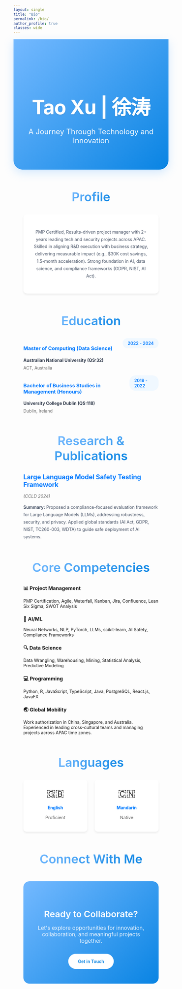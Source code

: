 ```yaml
---
layout: single
title: "Bio"
permalink: /bio/
author_profile: true
classes: wide
---
```


<!-- Hide default page title -->
<style>
  .page__title { display: none !important; }
  .page__meta { display: none !important; }
</style>

<div style="background: linear-gradient(135deg, #74b9ff 0%, #0984e3 100%); color: white; padding: 5rem 2rem; margin: 0 0 4rem 0; text-align: center; border-radius: 0 0 30px 30px; box-shadow: 0 10px 30px rgba(116, 185, 255, 0.3);">
  <h1 style="font-size: 4rem; font-weight: 700; margin-bottom: 1.5rem; color: white; text-shadow: 0 2px 4px rgba(0,0,0,0.1); letter-spacing: -0.02em;">Tao Xu | 徐涛</h1>
  <p style="font-size: 1.5rem; font-weight: 400; opacity: 0.95; max-width: 600px; margin: 0 auto;" data-translate="A Journey Through Technology and Innovation">A Journey Through Technology and Innovation</p>
</div>

<div class="bio-container" style="padding: 0 2rem;">

<h2 style="font-size: 2.5rem; font-weight: 600; color: #2d3748; margin: 3rem 0 2rem 0; text-align: center; position: relative;" data-translate="Profile">
  <span style="background: linear-gradient(135deg, #74b9ff, #0984e3); -webkit-background-clip: text; -webkit-text-fill-color: transparent; background-clip: text;">Profile</span>
</h2>

<div style="background: white; padding: 2rem; border-radius: 12px; box-shadow: 0 4px 6px rgba(0, 0, 0, 0.07); margin: 2rem 0; text-align: center;">
  <p style="color: #4a5568; line-height: 1.7;">
    PMP Certified, Results-driven project manager with 2+ years leading tech and security projects across APAC. Skilled in aligning R&D execution with business strategy, delivering measurable impact (e.g., $30K cost savings, 1.5-month acceleration). Strong foundation in AI, data science, and compliance frameworks (GDPR, NIST, AI Act).
  </p>
</div>

<h2 style="font-size: 2.5rem; font-weight: 600; color: #2d3748; margin: 4rem 0 2rem 0; text-align: center; position: relative;" data-translate="Education">
  <span style="background: linear-gradient(135deg, #74b9ff, #0984e3); -webkit-background-clip: text; -webkit-text-fill-color: transparent; background-clip: text;">Education</span>
</h2>

<div style="margin: 2rem 0;">

<div class="about-card">
  <div style="display: flex; justify-content: space-between; align-items: flex-start; margin-bottom: 1rem;">
    <div>
      <h3 style="color: #007AFF; margin-bottom: 0.5rem;">Master of Computing (Data Science)</h3>
      <h4 style="color: #2d3748; margin-bottom: 0.5rem;">Australian National University (QS:32)</h4>
      <p style="color: #666; margin: 0;">ACT, Australia</p>
    </div>
    <span style="background: #f0f8ff; color: #007AFF; padding: 0.5rem 1rem; border-radius: 20px; font-weight: 600;">2022 - 2024</span>
  </div>
</div>

<div class="about-card">
  <div style="display: flex; justify-content: space-between; align-items: flex-start; margin-bottom: 1rem;">
    <div>
      <h3 style="color: #007AFF; margin-bottom: 0.5rem;">Bachelor of Business Studies in Management (Honours)</h3>
      <h4 style="color: #2d3748; margin-bottom: 0.5rem;">University College Dublin (QS:118)</h4>
      <p style="color: #666; margin: 0;">Dublin, Ireland</p>
    </div>
    <span style="background: #f0f8ff; color: #007AFF; padding: 0.5rem 1rem; border-radius: 20px; font-weight: 600;">2019 - 2022</span>
  </div>
</div>


</div>

<h2 style="font-size: 2.5rem; font-weight: 600; color: #2d3748; margin: 4rem 0 2rem 0; text-align: center; position: relative;" data-translate="Research & Publications">
  <span style="background: linear-gradient(135deg, #74b9ff, #0984e3); -webkit-background-clip: text; -webkit-text-fill-color: transparent; background-clip: text;">Research & Publications</span>
</h2>

<div class="about-card">
  <h3 style="color: #007AFF; margin-bottom: 1rem; font-size: 1.3rem;">Large Language Model Safety Testing Framework</h3>
  <p style="color: #666; font-style: italic; margin-bottom: 1rem;">(CCLD 2024)</p>
  <p style="color: #4a5568; line-height: 1.7;">
    <strong>Summary:</strong> Proposed a compliance-focused evaluation framework for Large Language Models (LLMs), addressing robustness, security, and privacy. Applied global standards (AI Act, GDPR, NIST, TC260-003, WDTA) to guide safe deployment of AI systems.
  </p>
</div>

<h2 style="font-size: 2.5rem; font-weight: 600; color: #2d3748; margin: 4rem 0 2rem 0; text-align: center; position: relative;" data-translate="Core Competencies">
  <span style="background: linear-gradient(135deg, #74b9ff, #0984e3); -webkit-background-clip: text; -webkit-text-fill-color: transparent; background-clip: text;">Core Competencies</span>
</h2>

<div class="about-grid" style="gap: 14px;">

  <div class="about-card" style="margin-bottom: 0;">
    <h3><span class="icon">📊</span> <span data-translate="Project Management">Project Management</span></h3>
    <p>PMP Certification, Agile, Waterfall, Kanban, Jira, Confluence, Lean Six Sigma, SWOT Analysis</p>
  </div>

  <div class="about-card">
    <h3><span class="icon">🤖</span> <span data-translate="AI/ML">AI/ML</span></h3>
    <p>Neural Networks, NLP, PyTorch, LLMs, scikit-learn, AI Safety, Compliance Frameworks</p>
  </div>

  <div class="about-card">
    <h3><span class="icon">🔍</span> <span data-translate="Data Science">Data Science</span></h3>
    <p>Data Wrangling, Warehousing, Mining, Statistical Analysis, Predictive Modeling</p>
  </div>

  <div class="about-card">
    <h3><span class="icon">💻</span> <span data-translate="Programming">Programming</span></h3>
    <p>Python, R, JavaScript, TypeScript, Java, PostgreSQL, React.js, JavaFX</p>
  </div>

  <div class="about-card">
    <h3><span class="icon">🌏</span> <span data-translate="Global Mobility">Global Mobility</span></h3>
    <p>Work authorization in China, Singapore, and Australia. Experienced in leading cross-cultural teams and managing projects across APAC time zones.</p>
  </div>

</div>

<h2 style="font-size: 2.5rem; font-weight: 600; color: #2d3748; margin: 4rem 0 2rem 0; text-align: center;" data-translate="Languages">
  <span style="background: linear-gradient(135deg, #74b9ff, #0984e3); -webkit-background-clip: text; -webkit-text-fill-color: transparent; background-clip: text;">Languages</span>
</h2>

<div style="display: grid; grid-template-columns: repeat(auto-fit, minmax(200px, 1fr)); gap: 1.5rem; margin: 2rem 0;">

<div style="background: white; padding: 1.5rem; border-radius: 10px; box-shadow: 0 4px 6px rgba(0, 0, 0, 0.07); text-align: center;">
  <div style="font-size: 2rem; margin-bottom: 0.5rem;">🇬🇧</div>
  <h4 style="color: #007AFF; margin-bottom: 0.5rem;">English</h4>
  <p style="color: #666; font-size: 0.9rem;">Proficient</p>
</div>

<div style="background: white; padding: 1.5rem; border-radius: 10px; box-shadow: 0 4px 6px rgba(0, 0, 0, 0.07); text-align: center;">
  <div style="font-size: 2rem; margin-bottom: 0.5rem;">🇨🇳</div>
  <h4 style="color: #007AFF; margin-bottom: 0.5rem;">Mandarin</h4>
  <p style="color: #666; font-size: 0.9rem;">Native</p>
</div>

</div>

<h2 style="font-size: 2.5rem; font-weight: 600; color: #2d3748; margin: 4rem 0 2rem 0; text-align: center;">
  <span style="background: linear-gradient(135deg, #74b9ff, #0984e3); -webkit-background-clip: text; -webkit-text-fill-color: transparent; background-clip: text;">Connect With Me</span>
</h2>

<div style="background: linear-gradient(135deg, #74b9ff 0%, #0984e3 100%); color: white; padding: 3rem 2rem; border-radius: 20px; text-align: center; margin: 3rem 0;">
  <h3 style="font-size: 1.8rem; font-weight: 600; margin-bottom: 1rem; color: white;">Ready to Collaborate?</h3>
  <p style="font-size: 1.1rem; opacity: 0.9; margin-bottom: 2rem; max-width: 500px; margin-left: auto; margin-right: auto;">
    Let's explore opportunities for innovation, collaboration, and meaningful projects together.
  </p>
  <a href="/contact/" style="display: inline-block; background: white; color: #0984e3; padding: 1rem 2rem; border-radius: 25px; text-decoration: none; font-weight: 600; transition: all 0.3s ease;">
    Get in Touch
  </a>
</div>

</div>

<style>
  .page__content h2 {
    color: #1d1d1f;
    font-weight: 600;
    font-size: 2rem;
    margin-top: 3rem;
    margin-bottom: 1.5rem;
    border-bottom: 2px solid #007AFF;
    padding-bottom: 0.5rem;
  }
  
  .page__content h3 {
    color: #333;
    font-weight: 600;
    font-size: 1.5rem;
    margin-top: 2rem;
    margin-bottom: 1rem;
  }
  
  .page__content h4 {
    font-weight: 600;
    font-size: 1.1rem;
    margin-bottom: 0.5rem;
  }
  
  .page__content p {
    font-size: 1.1rem;
    line-height: 1.7;
    color: #515151;
    margin-bottom: 1.5rem;
  }
  
  .page__content blockquote {
    border-left: 4px solid #007AFF;
    background: #f8f9fa;
    padding: 1rem 2rem;
    margin: 2rem 0;
    font-style: italic;
    border-radius: 0 8px 8px 0;
  }
  
  .page__content {
    font-family: -apple-system, BlinkMacSystemFont, 'Segoe UI', Roboto, Oxygen, Ubuntu, Cantarell, sans-serif;
  }
</style> 